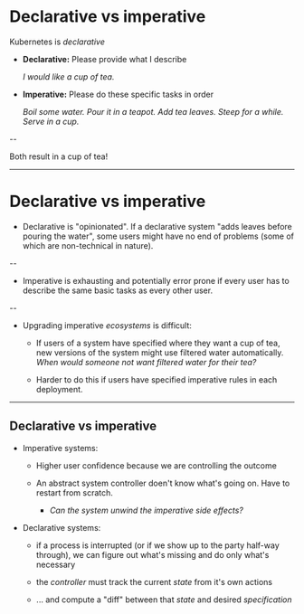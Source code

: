 # Declarative vs imperative

Kubernetes is *declarative*

- **Declarative:** Please provide what I describe

  *I would like a cup of tea.*

- **Imperative:** Please do these specific tasks in order

  *Boil some water. Pour it in a teapot. Add tea leaves. Steep for a while. Serve in a cup.*

--

Both result in a cup of tea!

---

# Declarative vs imperative

- Declarative is "opinionated". If a declarative system "adds leaves before pouring the water", some users might have no end of problems (some of which are non-technical in nature).

--

- Imperative is exhausting and potentially error prone if every user has to describe the same basic tasks as every other user.

--

- Upgrading imperative *ecosystems* is difficult:
  - If users of a system have specified where they want a cup of tea, new versions of the system might use filtered water automatically. *When would someone not want filtered water for their tea?*
  
  - Harder to do this if users have specified imperative rules in each deployment.

---

## Declarative vs imperative

- Imperative systems:

  - Higher user confidence because we are controlling the outcome

  - An abstract system controller doen't know what's going on. Have to restart from scratch.
    - *Can the system unwind the imperative side effects?*

- Declarative systems:

  - if a process is interrupted (or if we show up to the party half-way through), we can figure out what's missing and do only what's necessary

  - the *controller* must track the current *state* from it's own actions

  - ... and compute a "diff" between that *state* and desired *specification*
